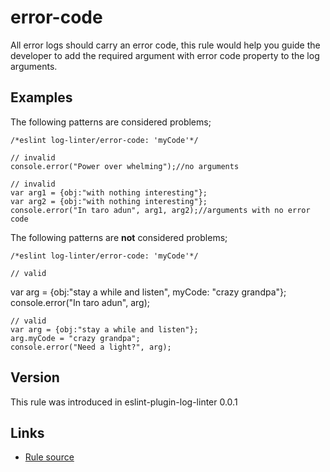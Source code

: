# error-code

All error logs should carry an error code,
this rule would help you guide the developer to add the required argument with
error code property to the log arguments.

## Examples

The following patterns are considered problems;

    /*eslint log-linter/error-code: 'myCode'*/

    // invalid
    console.error("Power over whelming");//no arguments

    // invalid
    var arg1 = {obj:"with nothing interesting"};
    var arg2 = {obj:"with nothing interesting"};
    console.error("In taro adun", arg1, arg2);//arguments with no error code

The following patterns are **not** considered problems;

    /*eslint log-linter/error-code: 'myCode'*/

    // valid
   var arg = {obj:"stay a while and listen", myCode: "crazy grandpa"};
   console.error("In taro adun", arg);

    // valid
    var arg = {obj:"stay a while and listen"};
    arg.myCode = "crazy grandpa";
    console.error("Need a light?", arg);

## Version

This rule was introduced in eslint-plugin-log-linter 0.0.1

## Links

* [Rule source](../rules/error-code.js)